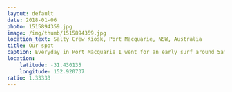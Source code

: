 ```yaml
---
layout: default
date: 2018-01-06
photo: 1515894359.jpg
image: /img/thumb/1515894359.jpg
location_text: Salty Crew Kiosk, Port Macquarie, NSW, Australia
title: Our spot
caption: Everyday in Port Macquarie I went for an early surf around 5am with my friend Cherie, after that we always sat there drinking a good coffee and relax. Absolute best way to start a day!
location:
    latitude: -31.430135
    longitude: 152.920737
ratio: 1.33333
---
```

